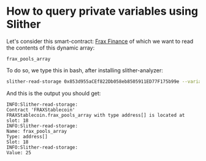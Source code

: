 # How to query private variables using Slither

Let's consider this smart-contract:
[Frax Finance](https://etherscan.io/address/0x853d955aCEf822Db058eb8505911ED77F175b99e#readContract) of which we want to read the contents of this dynamic array:

    frax_pools_array

To do so, we type this in bash, after installing slither-analyzer:

```bash
slither-read-storage 0x853d955aCEf822Db058eb8505911ED77F175b99e --variable-name frax_pools_array --rpc-url $rpc_url --value

```

And this is the output you should get:

    INFO:Slither-read-storage:
    Contract 'FRAXStablecoin'
    FRAXStablecoin.frax_pools_array with type address[] is located at slot: 18
    INFO:Slither-read-storage:
    Name: frax_pools_array
    Type: address[]
    Slot: 18
    INFO:Slither-read-storage:
    Value: 25

